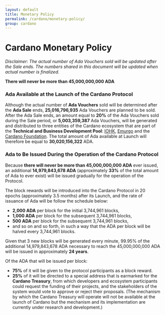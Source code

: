 ```yaml
---
layout: default
title: Monetary Policy
permalink: /cardano/monetary-policy/
group: cardano
---
```

<!-- Reviewed at 1bd2a2f5979233f4f50a7e66ab4e1819ac486400 -->

# Cardano Monetary Policy

*Disclaimer: The actual number of Ada Vouchers sold will be updated after the
Sale ends. The numbers shared in this document will be updated when actual
number is finalized.*

**There will never be more than 45,000,000,000 ADA**

### Ada Available at the Launch of the Cardano Protocol

Although the actual number of **Ada Vouchers** sold will be determined after the
**Ada Sale** ends, **25,016,796,935** Ada Vouchers are planned to be sold. After
the Ada Sale ends, an amount equal to **20%** of the Ada Vouchers sold during
the Sale period, or **5,003,359,387** Ada Vouchers, will be generated and
distributed to three entities of the Cardano ecosystem that are part of the
**Technical and Business Development Pool**: [IOHK](https://iohk.io), [Emurgo](http://emurgo.io/) and the [Cardano
Foundation](https://cardanofoundation.org/). The total amount of Ada available
at Launch will therefore be equal to **30,020,156,322** ADA.

### Ada to Be Issued During the Operation of the Cardano Protocol

Because **there will never be more than 45,000,000,000 ADA** ever issued, an
additional **14,979,843,678 ADA** (approximately **33%** of the total amount of
Ada to ever exist) will be issued gradually for the operation of the Protocol.

The block rewards will be introduced into the Cardano Protocol in 20 epochs
(approximately 3.5 months) after its Launch, and the rate of issuance of Ada
will be follow the schedule below:

-   **2,000 ADA** per block for the initial 3,744,961 blocks,
-   **1,000 ADA** per block for the subsequent 3,744,961 blocks,
-   **500 ADA** per block for the subsequent 3,744,961 blocks,
-   and so on and so forth, in such a way that the ADA per block will be halved
    every 3,744,961 blocks.

Given that 3 new blocks will be generated every minute, 99.95% of the additional
14,979,843,678 ADA necessary to reach the 45,000,000,000 ADA will be issued in
approximately **24 years**.

Of the ADA that will be issued per block:

-   **75%** of it will be given to the protocol participants as a block reward.
-   **25%** of it will be directed to a special address that is earmarked for
    the **Cardano Treasury**, from which developers and ecosystem participants
    could request the funding of their projects, and the stakeholders of the
    system would vote to approve or reject their proposals. (The mechanism by
    which the Cardano Treasury will operate will not be available at the launch
    of Cardano but the mechanism and its implementation are currently under
    research and development.)
